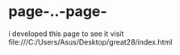 # page-..-page-
i developed this page to see it visit file:///C:/Users/Asus/Desktop/great28/index.html
